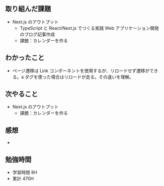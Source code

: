 ## 取り組んだ課題

- Next.js のアウトプット
  - TypeScript と React/Next.js でつくる実践 Web アプリケーション開発 のブログ記事作成
  - 課題：カレンダーを作る

## わかったこと

- ページ遷移は Link コンポーネントを使用するが、リロードせず遷移ができる。a ダグを使った場合はリロードが走る。その違いを理解。

## 次やること

- Next.js のアウトプット
  - 課題：カレンダーを作る

## 感想

-

## 勉強時間

- 学習時間 8H
- 累計 470H
